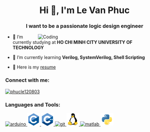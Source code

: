 
<h1 align="center">Hi 👋, I'm Le Van Phuc</h1>
<h3 align="center">I want to be a passionate logic design engineer</h3>
<img align="right" alt="Coding" width="400" src="https://vina-aspire.com/wp-content/uploads/2023/10/Tuyen-dung-ky-su-thiet-ke-Chip-FSEMI-%E2%80%93-Physical-Design-Engineer-2.jpg">

- 🔭 I’m currently studying at **HO CHI MINH CITY UNIVERSITY OF TECHNOLOGY**

- 🌱 I’m currently learning **Verilog, SystemVerilog, Shell Scripting**

- 📄 Here is my [resume](https://drive.google.com/file/d/1WCFVIE8pJU81vvn5fajohjLin_N3n03u/view?usp=sharing)

<h3 align="left">Connect with me:</h3>
<p align="left">
<a href="https://fb.com/phucle120803" target="blank"><img align="center" src="https://raw.githubusercontent.com/rahuldkjain/github-profile-readme-generator/master/src/images/icons/Social/facebook.svg" alt="phucle120803" height="30" width="40" /></a>
</p>

<h3 align="left">Languages and Tools:</h3>
<p align="left"> <a href="https://www.arduino.cc/" target="_blank" rel="noreferrer"> <img src="https://cdn.worldvectorlogo.com/logos/arduino-1.svg" alt="arduino" width="40" height="40"/> </a> <a href="https://www.cprogramming.com/" target="_blank" rel="noreferrer"> <img src="https://raw.githubusercontent.com/devicons/devicon/master/icons/c/c-original.svg" alt="c" width="40" height="40"/> </a> <a href="https://www.w3schools.com/cpp/" target="_blank" rel="noreferrer"> <img src="https://raw.githubusercontent.com/devicons/devicon/master/icons/cplusplus/cplusplus-original.svg" alt="cplusplus" width="40" height="40"/> </a> <a href="https://git-scm.com/" target="_blank" rel="noreferrer"> <img src="https://www.vectorlogo.zone/logos/git-scm/git-scm-icon.svg" alt="git" width="40" height="40"/> </a> <a href="https://www.linux.org/" target="_blank" rel="noreferrer"> <img src="https://raw.githubusercontent.com/devicons/devicon/master/icons/linux/linux-original.svg" alt="linux" width="40" height="40"/> </a> <a href="https://www.mathworks.com/" target="_blank" rel="noreferrer"> <img src="https://upload.wikimedia.org/wikipedia/commons/2/21/Matlab_Logo.png" alt="matlab" width="40" height="40"/> </a> <a href="https://www.python.org" target="_blank" rel="noreferrer"> <img src="https://raw.githubusercontent.com/devicons/devicon/master/icons/python/python-original.svg" alt="python" width="40" height="40"/> </a> </p>



